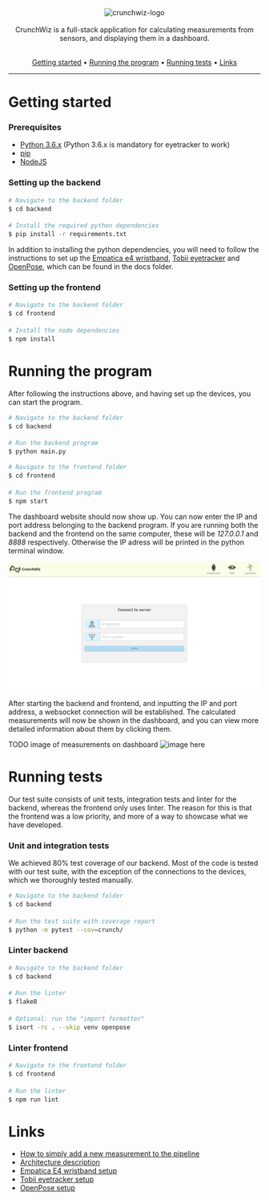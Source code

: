 <div align="center">
  <img src="https://i.imgur.com/MJT7kl6.png" alt="crunchwiz-logo" width="300">
<br>
<br>
CrunchWiz is a full-stack application for calculating measurements from sensors, and displaying them in a dashboard.
<br>
<br>
<p align="center">
  <a href="#getting-started">Getting started</a> •
  <a href="#running-the-program">Running the program</a> •
  <a href="#running-tests">Running tests</a> •
  <a href="#links">Links</a>
</p>
</div>

---

# Getting started

### Prerequisites
- [Python 3.6.x](https://www.python.org/downloads/) (Python 3.6.x is mandatory for eyetracker to work)
- [pip](https://pypi.org/project/pip/)
- [NodeJS](https://nodejs.org/en/)


### Setting up the backend
```bash
# Navigate to the backend folder
$ cd backend

# Install the required python dependencies
$ pip install -r requirements.txt
```

In addition to installing the python dependencies, you will need to follow the instructions to set up the
[Empatica e4 wristband](docs/empatica_setup.md), [Tobii eyetracker](docs/eyetracker_setup.md) and
[OpenPose](docs/openpose_setup.md), which can be found in the docs folder.

### Setting up the frontend
```bash
# Navigate to the backend folder
$ cd frontend

# Install the node dependencies
$ npm install
```

# Running the program
After following the instructions above, and having set up the devices, you can start the program.
```bash
# Navigate to the backend folder
$ cd backend

# Run the backend program
$ python main.py
```
```bash
# Navigate to the frontend folder
$ cd frontend

# Run the frontend program
$ npm start
```
The dashboard website should now show up. You can now enter the IP and port address
belonging to the backend program. If you are running both the backend and the frontend on the
same computer, these will be *127.0.0.1* and *8888* respectively. Otherwise the IP adress
will be printed in the python terminal window.

![image here](docs/img/frontend-connect.png)

After starting the backend and frontend, and inputting the IP and port address, a websocket connection
will be established. The calculated measurements will now be shown in the dashboard, and you can
view more detailed information about them by clicking them.

TODO image of measurements on dashboard
![image here](docs/img/)

# Running tests
Our test suite consists of unit tests, integration tests and linter for the backend, whereas the
frontend only uses linter. The reason for this is that the frontend was a low priority,
and more of a way to showcase what we have developed.

### Unit and integration tests
We achieved 80% test coverage of our backend. Most of the code is tested with our test suite, with the
exception of the connections to the devices, which we thoroughly tested manually.
```bash
# Navigate to the backend folder
$ cd backend

# Run the test suite with coverage report
$ python -m pytest --cov=crunch/
```

### Linter backend
```bash
# Navigate to the backend folder
$ cd backend

# Run the linter
$ flake8

# Optional: run the "import formatter"
$ isort -rc . --skip venv openpose
```

### Linter frontend
```bash
# Navigate to the frontend folder
$ cd frontend

# Run the linter
$ npm run lint
```

# Links
- [How to simply add a new measurement to the pipeline](docs/new_measurement.md)
- [Architecture description](docs/architecture.md)
- [Empatica E4 wristband setup](docs/eyetracker_setup.md)
- [Tobii eyetracker setup](docs/eyetracker_setup.md)
- [OpenPose setup](docs/openpose_setup.md)

